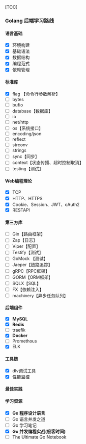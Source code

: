 [TOC]

### Golang 后端学习路线

#### 语言基础

- [x] 环境构建
- [x] 基础语法
- [x] 数据结构
- [x] 编程范式
- [x] 依赖管理

#### 标准库

- [x] flag 【命令行参数解析】
- [ ] bytes
- [ ] bufio
- [ ] database【数据库】
- [ ] io
- [ ] net/http
- [ ] os【系统接口】
- [ ] encoding/json
- [ ] reflect
- [ ] strconv
- [ ] strings
- [ ] sync【同步】
- [ ] context【状态传播、超时控制取消】
- [ ] testing【测试】

#### Web编程理论

- [x] TCP
- [x] HTTP、HTTPS
- [x] Cookie、Session、JWT、oAuth2
- [x] RESTAPI

#### 第三方库

- [ ] Gin【路由框架】
- [ ] Zap【日志】
- [ ] Viper【配置】
- [ ] Testify【测试】
- [ ] GoMock 【测试】
- [ ] Jaeper【链路追踪】
- [ ] gRPC【RPC框架】
- [ ] GORM【ORM框架】
- [ ] SQLX【SQL】
- [ ] FX【依赖注入】
- [ ] machinery【异步任务队列】

#### 后端组件

- [x] **MySQL**
- [x] **Redis**
- [ ] traefik
- [x] **Docker**
- [ ] Promethous
- [x] ELK

#### 工具链

- [x] dlv调试工具
- [x] 性能监控

#### 最佳实践

#### 学习资源

- [x] **Go 程序设计语言**
- [ ] Go 语言并发之道
- [ ] Go 学习笔记
- [x] **Go 并发编程实战(极客时间)**
- [ ] The Ultimate Go Notebook